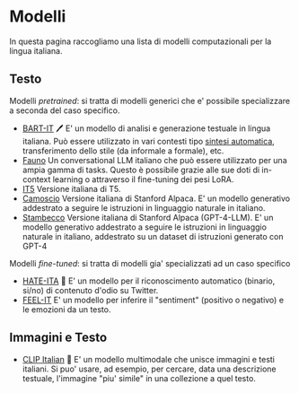 # Modelli

In questa pagina raccogliamo una lista di modelli computazionali per la lingua italiana.

## Testo

Modelli *pretrained*: si tratta di modelli generici che e' possibile specializzare a seconda del caso specifico.

- [BART-IT](https://github.com/MorenoLaQuatra/bart-it) 🖊️ E' un modello di analisi e generazione testuale in lingua italiana. Può essere utilizzato in vari contesti tipo [sintesi automatica](https://huggingface.co/morenolq/bart-it-ilpost), transferimento dello stile (da informale a formale), etc.
- [Fauno](https://github.com/RSTLess-research/Fauno-Italian-LLM) Un conversational LLM italiano che può essere utilizzato per una ampia gamma di tasks. Questo è possibile grazie alle sue doti di in-context learning o attraverso il fine-tuning dei pesi LoRA.
- [IT5](https://github.com/gsarti/it5) Versione italiana di T5.
- [Camoscio](https://github.com/teelinsan/camoscio) Versione italiana di Stanford Alpaca. E' un modello generativo addestrato a seguire le istruzioni in linguaggio naturale in italiano.
- [Stambecco](https://github.com/mchl-labs/stambecco) Versione italiana di Stanford Alpaca (GPT-4-LLM). E' un modello generativo addestrato a seguire le istruzioni in linguaggio naturale in italiano, addestrato su un dataset di istruzioni generato con GPT-4


Modelli *fine-tuned*: si tratta di modelli gia' specializzati ad un caso specifico

- [HATE-ITA](https://github.com/MilaNLProc/hate-ita) 🍕 E' un modello per il riconoscimento automatico (binario, si/no) di contenuto d'odio su Twitter. 
- [FEEL-IT](https://github.com/MilaNLProc/feel-it) E' un modello per inferire il "sentiment" (positivo o negativo) e le emozioni da un testo.

## Immagini e Testo

- [CLIP Italian](https://github.com/clip-italian/clip-italian) 🤌 E' un modello multimodale che unisce immagini e testi italiani. Si puo' usare, ad esempio, per cercare, data una descrizione testuale, l'immagine "piu' simile" in una collezione a quel testo. 
